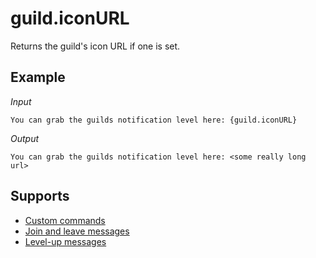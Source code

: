# guild.iconURL

Returns the guild's icon URL if one is set.

## Example

*Input*
```
You can grab the guilds notification level here: {guild.iconURL}
```
*Output*
```
You can grab the guilds notification level here: <some really long url>
```

## Supports

* [Custom commands](/Modules/custom_commands/)
* [Join and leave messages](/Modules/join_leave_messages/)
* [Level-up messages](/Modules/levels/)
